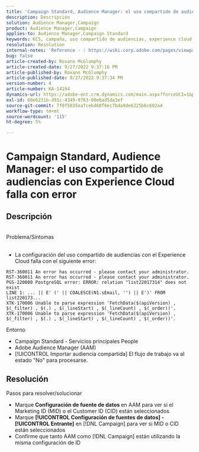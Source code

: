 ```yaml
---
title: 'Campaign Standard, Audience Manager: el uso compartido de audiencias con Experience Cloud falla con error'
description: Descripción
solution: Audience Manager,Campaign
product: Audience Manager,Campaign
applies-to: Audience Manager,Campaign Standard
keywords: KCS, campaña, uso compartido de audiencias, experience cloud, error, AAM
resolution: Resolution
internal-notes: 'Reference - : https://wiki.corp.adobe.com/pages/viewpage.action?pageId=1061261145#space-menu-link-content  Resolved in - https://jira.corp.adobe.com/browse/CAMP-34744'
bug: false
article-created-by: Roxann McGlumphy
article-created-date: 9/27/2022 9:37:16 PM
article-published-by: Roxann McGlumphy
article-published-date: 9/27/2022 9:37:34 PM
version-number: 4
article-number: KA-14194
dynamics-url: https://adobe-ent.crm.dynamics.com/main.aspx?forceUCI=1&pagetype=entityrecord&etn=knowledgearticle&id=ba916c8a-ac3e-ed11-9db1-00224808613b
exl-id: 60e6231b-d91c-4349-9763-00ebad5da3ef
source-git-commit: 7f0f5035ea7cebd60f6ec7bda9de6225b6c602a4
workflow-type: tm+mt
source-wordcount: '115'
ht-degree: 5%

---
```


# Campaign Standard, Audience Manager: el uso compartido de audiencias con Experience Cloud falla con error

## Descripción

<br>Problema/Síntomas<br><br>
- La configuración del uso compartido de audiencias con el Experience Cloud falla con el siguiente error:



```
RST-360011 An error has occurred - please contact your administrator.
RST-360011 An error has occurred - please contact your administrator.
PGS-220000 PostgreSQL error: ERROR: relation "list22017314" does not exist
LINE 1: ... || E' (' || COALESCE(N1.sEmail, '') || E')' FROM list220173...
XTK-170006 Unable to parse expression 'FetchData($(apiVersion) , $(_filter) , $(.) , $(_lineStart) , $(_lineCount) , $(_order))'.
XTK-170006 Unable to parse expression 'FetchData($(apiVersion) , $(_filter) , $(.) , $(_lineStart) , $(_lineCount) , $(_order))'.
```



Entorno
- Campaign Standard - Servicios principales People
- Adobe Audience Manager (AAM)
- [!UICONTROL Importar audiencia compartida] El flujo de trabajo va al estado &quot;No&quot; para procesarse.









## Resolución

Pasos para resolver/solucionar
- Marque <b>Configuración de fuente de datos </b>en AAM para ver si el Marketing ID (MID) o el Customer ID (CID) están seleccionados
- Marque <b>[!UICONTROL Configuración de fuentes de datos] - [!UICONTROL Entrante]</b> en [!DNL Campaign] para ver si MID o CID están seleccionados
- Confirme que tanto AAM como [!DNL Campaign] están utilizando la misma configuración de ID
